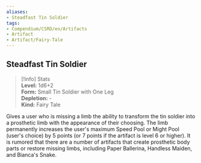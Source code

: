 ```yaml
---
aliases:
- Steadfast Tin Soldier
tags:
- Compendium/CSRD/en/Artifacts
- Artifact
- Artifact/Fairy-Tale
---
```


  
## Steadfast Tin Soldier  
>[!info] Stats  
> **Level:** 1d6+2  
> **Form:** Small Tin Soldier with One Leg  
> **Depletion:** -  
> **Kind:** Fairy Tale
  
Gives a user who is missing a limb the ability to transform the tin soldier into a prosthetic limb with the appearance of their choosing. The limb permanently increases the user's maximum Speed Pool or Might Pool (user's choice) by 5 points (or 7 points if the artifact is level 6 or higher). It is rumored that there are a number of artifacts that create prosthetic body parts or restore missing limbs, including Paper Ballerina, Handless Maiden, and Bianca's Snake.